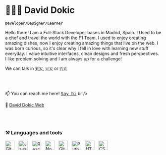 #  🧑🏽‍🚀 David Dokic

**` Developer/Designer/Learner `**

Hello there! I am a Full-Stack Developer bases in Madrid, Spain. I Used to be a chef and travel the world with the F1 Team. 
I used to enjoy creating amazing dishes, now I enjoy creating amazing things that live on the web. I was born curious, so it's 
clear why I fell in love with learning new stuff everyday. I value intuitive interfaces, clean designs and fresh perspectives.
I like problem solving and I am always up for a challenge! <br />

We can talk in 🇪🇸, 🇺🇸 or 🇷🇸

<br />
<br />


📫 You can reach me here! <kbd><a href="mailto:hello@daviddokic.com">Say hi</a></kbd>
br />

🚀 <a href="https://www.daviddokic.com">David Dokic Web</a>


<br />
<br />

### ⚒️ Languages and tools 

<img align="left" alt="Git" width="30px" style="padding-right:10px;" src="https://cdn.jsdelivr.net/gh/devicons/devicon/icons/git/git-original.svg" />
<img align="left" alt="JavaScript" width="30px" style="padding-right:10px;" src="https://cdn.jsdelivr.net/gh/devicons/devicon/icons/javascript/javascript-plain.svg" />
<img align="left" alt="React" width="30px" style="padding-right:10px;" src="https://cdn.jsdelivr.net/gh/devicons/devicon/icons/react/react-original.svg" />
<img align="left" alt="NodeJS" width="30px" style="padding-right:10px;" src="https://cdn.jsdelivr.net/gh/devicons/devicon/icons/nodejs/nodejs-original.svg" />

<img align="left" alt="GitHub" width="30px" style="padding-right:10px;" src="https://cdn.jsdelivr.net/gh/devicons/devicon/icons/github/github-original.svg" />
<img align="left" alt="Python" width="30px" style="padding-right:10px;" src="https://cdn.jsdelivr.net/gh/devicons/devicon/icons/python/python-plain.svg" />
<img align="left" alt="HTML" width="30px" style="padding-right:10px;" src="https://cdn.jsdelivr.net/gh/devicons/devicon/icons/html5/html5-plain.svg" />
<img align="left" alt="CSS" width="30px" style="padding-right:10px;" src="https://cdn.jsdelivr.net/gh/devicons/devicon/icons/css3/css3-plain.svg" />




<!--
**Melldok/Melldok** is a ✨ _special_ ✨ repository because its `README.md` (this file) appears on your GitHub profile.

Here are some ideas to get you started:

- 🔭 I’m currently working on ...
- 🌱 I’m currently learning ...
- 👯 I’m looking to collaborate on ...
- 🤔 I’m looking for help with ...
- 💬 Ask me about ...
- 📫 How to reach me: ...
- 😄 Pronouns: ...
- ⚡ Fun fact: ...
-->
